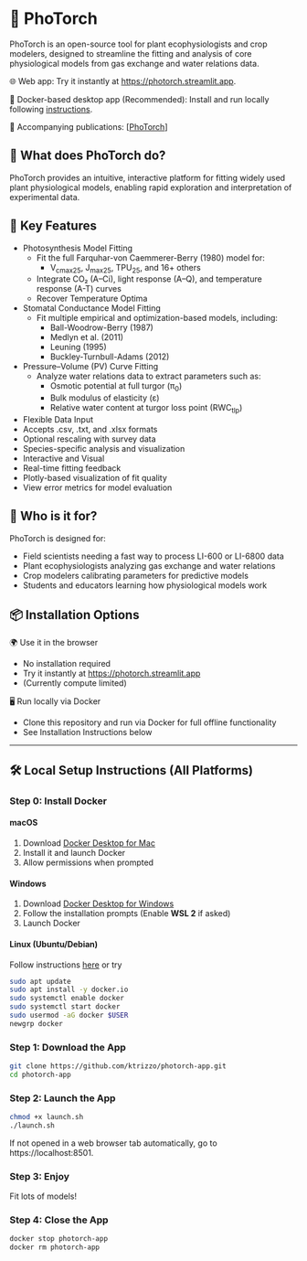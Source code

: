 # 🌱 PhoTorch


PhoTorch is an open-source tool for plant ecophysiologists and crop modelers, designed to streamline the fitting and analysis of core physiological models from gas exchange and water relations data.

🌐 Web app: Try it instantly at https://photorch.streamlit.app.

🐳 Docker-based desktop app (Recommended): Install and run locally following [instructions](#local-setup).

📄 Accompanying publications: [[PhoTorch](https://doi.org/10.48550/arXiv.2501.15484)]


## 🔬 What does PhoTorch do?

PhoTorch provides an intuitive, interactive platform for fitting widely used plant physiological models, enabling rapid exploration and interpretation of experimental data.


## 🚀 Key Features
- Photosynthesis Model Fitting
  - Fit the full Farquhar-von Caemmerer-Berry (1980) model for:
    - V<sub>cmax25</sub>, J<sub>max25</sub>, TPU<sub>25</sub>, and 16+ others
  - Integrate CO₂ (A–Ci), light response (A–Q), and temperature response (A-T) curves
  - Recover Temperature Optima
- Stomatal Conductance Model Fitting
  - Fit multiple empirical and optimization-based models, including:
  	- Ball-Woodrow-Berry (1987)
  	- Medlyn et al. (2011)
  	- Leuning (1995)
  	- Buckley-Turnbull-Adams (2012)
- Pressure–Volume (PV) Curve Fitting
  - Analyze water relations data to extract parameters such as:
  	- Osmotic potential at full turgor (π<sub>0</sub>)
  	- Bulk modulus of elasticity (ε)
  	- Relative water content at turgor loss point (RWC<sub>tlp</sub>)
- Flexible Data Input
- Accepts .csv, .txt, and .xlsx formats
- Optional rescaling with survey data
- Species-specific analysis and visualization
- Interactive and Visual
- Real-time fitting feedback
- Plotly-based visualization of fit quality
- View error metrics for model evaluation


## 🧪 Who is it for?

PhoTorch is designed for:
- Field scientists needing a fast way to process LI-600 or LI-6800 data
- Plant ecophysiologists analyzing gas exchange and water relations
- Crop modelers calibrating parameters for predictive models
- Students and educators learning how physiological models work


## 📦 Installation Options

🌍 Use it in the browser
- No installation required
- Try it instantly at https://photorch.streamlit.app
- (Currently compute limited)

🖥️ Run locally via Docker
- Clone this repository and run via Docker for full offline functionality
- See Installation Instructions below
---
<a name="local-setup"></a>
## 🛠️ Local Setup Instructions (All Platforms)

### Step 0: Install Docker

#### macOS
1. Download [Docker Desktop for Mac](https://www.docker.com/products/docker-desktop)
2. Install it and launch Docker
3. Allow permissions when prompted

#### Windows
1. Download [Docker Desktop for Windows](https://www.docker.com/products/docker-desktop)
2. Follow the installation prompts (Enable **WSL 2** if asked)
3. Launch Docker

#### Linux (Ubuntu/Debian)
Follow instructions [here](https://docs.docker.com/desktop/setup/install/linux/ubuntu/) or try
```bash
sudo apt update
sudo apt install -y docker.io
sudo systemctl enable docker
sudo systemctl start docker
sudo usermod -aG docker $USER
newgrp docker
```

### Step 1: Download the App 
```bash
git clone https://github.com/ktrizzo/photorch-app.git
cd photorch-app
```

### Step 2: Launch the App
```bash
chmod +x launch.sh
./launch.sh
```
If not opened in a web browser tab automatically, go to https://localhost:8501.

### Step 3: Enjoy
Fit lots of models!

### Step 4: Close the App
```bash
docker stop photorch-app
docker rm photorch-app
```

